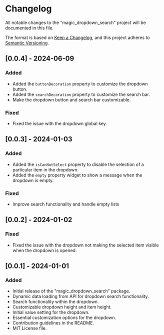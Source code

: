 # Changelog

All notable changes to the "magic_dropdown_search" project will be documented in this file.

The format is based on [Keep a Changelog](https://keepachangelog.com/en/1.0.0/),
and this project adheres to [Semantic Versioning](https://semver.org/spec/v2.0.0.html).

## [0.0.4] - 2024-06-09

### Added
- Added the `buttonDecoration` property to customize the dropdown button.
- Added the `searchDecoration` property to customize the search bar.
- Make the dropdown button and search bar customizable.

### Fixed
- Fixed the issue with the dropdown global key.

## [0.0.3] - 2024-01-03

### Added
- Added the `isCanNotSelect` property to disable the selection of a particular item in the dropdown.
- Added the `empty` property widget to show a message when the dropdown is empty.

### Fixed
- Improve search functionality and handle empty lists

## [0.0.2] - 2024-01-02

### Fixed
- Fixed the issue with the dropdown not making the selected item visible when the dropdown is opened.

## [0.0.1] - 2024-01-01

### Added
- Initial release of the "magic_dropdown_search" package.
- Dynamic data loading from API for dropdown search functionality.
- Search functionality within the dropdown.
- Customizable dropdown height and item height.
- Initial value setting for the dropdown.
- Essential customization options for the dropdown.
- Contribution guidelines in the README.
- MIT License file.